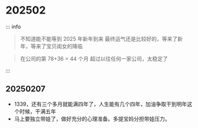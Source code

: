 # 202502

::: info

> 不知道能不能等到 2025 年新年到来 最终运气还是比较好的，等来了新年，等来了宝贝闺女的降临

> 在公司的第 78+36 = 44 个月 超过以往任何一家公司，太稳定了

:::

## 20250207

- 1339，还有三个多月就能满四年了，人生能有几个四年，加油争取干到明年这个时候，干满五年
- 马上要独立带娃了，做好充分的心理准备。多提宝妈分担带娃压力。
